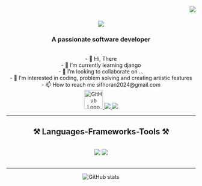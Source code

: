<img align="right" src="https://visitor-badge.laobi.icu/badge?page_id=sidocoder.sidocoder" />
<h1 align="center">
    <img src="https://readme-typing-svg.herokuapp.com/?font=Righteous&size=35&center=true&vCenter=true&width=500&height=70&duration=4000&lines=Hi+There!+👋;+I'm+Sifhoran+Regassa!;" />
</h1>
<h3 align="center">A passionate software developer</h3>
<br/>
    <div align="center">
    <div>- 👋 Hi, There <br> </div>
    <div>- 🌱 I’m currently learning django <br></div>
  - 💞️ I’m looking to collaborate on ...<br> 
- 👀 I’m interested in coding, problem solving and creating artistic features <br>
- 📫 How to reach me sifhoran2024@gmail.com <br>
 </div>
    <div align="center"> 
  <a href="mailto:pedro.sales.muniz@gmail.com">
    <img src="https://github.githubassets.com/images/modules/logos_page/GitHub-Mark.png" alt="GitHub Logo" width="50" height="50">
  </a>
  <a href="https://linkedin.com/in/pedro-sales-muniz" target="_blank">
    <img src="https://img.shields.io/badge/LinkedIn-0077B5?style=for-the-badge&logo=linkedin&logoColor=white" target="_blank" />
  </a>
  <a href="https://salesp07.github.io" target="_blank">
     <img src="https://img.shields.io/badge/Portfolio-FF5722?style=for-the-badge&logo=todoist&logoColor=white" target="_blank" /> <!-- sqlite, safari, google-chrome are other good icon options -->
  </a>
</div>
 <hr/>

<h2 align="center">⚒️ Languages-Frameworks-Tools ⚒️</h2>
<br/>
<div align="center">
    <img src="https://skillicons.dev/icons?i=react,bootstrap,mui,html,css,vscode,github,figma,tailwind,git,r" />
    <img src="https://skillicons.dev/icons?i=nodejs,python,javascript,typescript,express,firebase,mongodb,c,java,nextjs,mysql,flask" /><br>
</div>

<br/>
<hr/>
<div align="center">
    
![GitHub stats](https://github-readme-stats.vercel.app/api?username=sidocoder&show_icons=true&theme=radical)














<!---
sidocoder/sidocoder is a ✨ special ✨ repository because its `README.md` (this file) appears on your GitHub profile.
You can click the Preview link to take a look at your changes.
--->
